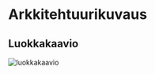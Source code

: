 # Arkkitehtuurikuvaus

## Luokkakaavio

![luokkakaavio](https://github.com/shiftleino/stockPortfolio/tree/main/images/luokkakaavio.png)